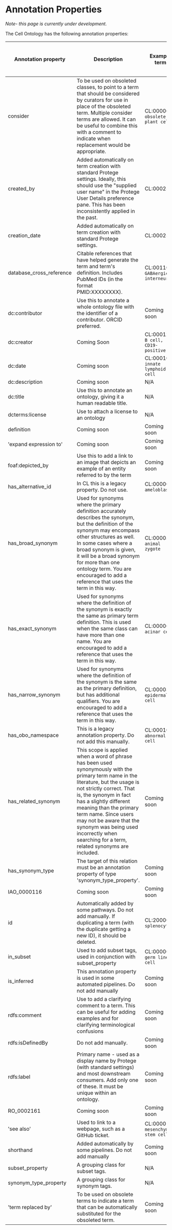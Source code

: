 # Annotation Properties

_Note- this page is currently under development._

The Cell Ontology has the following annotation properties:

Annotation property	| 	Description	|	Example term	|	Example annotation | Must have? | Only one use per term is allowed?
-- | -- | -- | --  | -- | --
consider	|	To be used on obsoleted classes, to point to a term that should be considered by curators for use in place of the obsoleted term.  Multiple consider terms are allowed.  It can be useful to combine this with a comment to indicate when replacement would be appropriate.	|	CL:0000610 `obsolete plant cell`	|	PO:0009002 | No | No
created_by	|	Added automatically on term creation with standard Protege settings. Ideally, this should use the "supplied user name" in the Protege User Details preference pane. This has been inconsistently applied in the past.	|	CL:0002518 | tmeehan | Should | Yes
creation_date	|	Added automatically on term creation with standard Protege settings.	|	CL:0002518 |	2011-02-08T10:46:34Z | Should | Yes
database_cross_reference	|	Citable references that have helped generate the term and term's definition. Includes PubMed IDs (in the format PMID:XXXXXXXX).	|	CL:0011005 `GABAergic interneuron` | PMID:29724907 | Should | No
dc:contributor	|	Use this to annotate a whole ontology file with the identifier of a contributor.  ORCID preferred.	|	Coming soon	|	Coming soon | Nice to have, if applicable | No
dc:creator	|	Coming Soon	|	CL:0001201 `B cell, CD19-positive`	|	https://orcid.org/0000-0001-9990-8331 | No | Yes
dc:date	|	Coming soon	|	CL:0001065 `innate lymphoid cell` | 2017-01-30T20:20:48Z | No | Yes
dc:description	|	Coming soon	| N/A |	An ontology of cell types. | No | No
dc:title	|	Use this to annotate an ontology, giving it a human readable title.	| N/A |	Cell Ontology | No | No
dcterms:license	|	Use to attach a license to an ontology	|	N/A | http://creativecommons.org/licenses/by/4.0/ | No | No
definition	|	Coming soon	|	Coming soon	|	Coming soon | Must | Yes
'expand expression to'	|	Coming soon	|	Coming soon	|	Coming soon | No | No
foaf:depicted_by	|	Use this to add a link to an image that depicts an example of an entity referred to by the term	|	Coming soon	|	Coming soon | No | No
has_alternative_id	|	In CL this is a legacy property. Do not use.	|	CL:0000059 `ameloblast`	|	CL:0000053 | No | No
has_broad_synonym	|	Used for synonyms where the primary definition accurately describes the synonym, but the definition of the synonym may encompass other structures as well. In some cases where a broad synonym is given, it will be a broad synonym for more than one ontology term.  You are encouraged to add a reference that uses the term in this way.	|	CL:0000365 `animal zygote`	|	zygote | No | No
has_exact_synonym	|	Used for synonyms where the definition of the synonym is exactly the same as primary term definition. This is used when the same class can have more than one name.  You are encouraged to add a reference that uses the term in this way. |	CL:0000622	`acinar cell` |	acinic cell | Nice to have, if applicable | No
has_narrow_synonym	|	Used for synonyms where the definition of the synonym is the same as the primary definition, but has additional qualifiers. You are encouraged to add a reference that uses the term in this way.	|	CL:0000362 `epidermal cell`	| epithelial cell of skin | No | No
has_obo_namespace	|	This is a legacy annotation property.  Do not add this manually.	|	CL:0001061 `abnormal cell`	|	cell | No | No
has_related_synonym	|	This scope is applied when a word of phrase has been used synonymously with the primary term name in the literature, but the usage is not strictly correct. That is, the synonym in fact has a slightly different meaning than the primary term name. Since users may not be aware that the synonym was being used incorrectly when searching for a term, related synonyms are included.	|	Coming soon	|	Coming soon | No | No
has_synonym_type	|	  The target of this relation must be an annotation property of type 'synonym_type_property'.	| Coming soon	 |	Coming sooon | No | No
IAO_0000116	|	Coming soon	|	Coming soon	|	Coming soon | No | No
id	|	Automatically added by some pathways.  Do not add manually.  If duplicating a term (with the duplicate getting a new ID), it should be deleted.	|	CL:2000074	`splenocyte` |	CL:2000074 | Yes | Yes
in_subset	|	Used to add subset tags, used in conjunction with subset_property	|	CL:0000039 `germ line cell`	|	\_upper_level | No | No
is_inferred	|	This annotation property is used in some automated pipelines.  Do not add manually	|	Coming soon	|	Coming soon | No | No
rdfs:comment	|	Use to add a clarifying comment to a term.  This can be useful for adding examples and for clarifying terminological confusions	|	Coming soon	|	Coming soon | No | Yes
rdfs:isDefinedBy	|	Do not add manually.	|	Coming soon	|	Coming soon | No | Yes
rdfs:label	|	Primary name - used as a display name by Protege (with standard settings) and most downstream consumers. Add only one of these.  It must be unique within an ontology.	|	Coming soon	|	Coming soon | Must | Yes
RO_0002161	|	Coming soon	|	Coming soon	|	Coming soon | No | No
'see also'	|	Used to link to a webpage, such as a GitHub ticket.	|	CL:0000134 `mesenchymal stem cell`	| https://github.com/obophenotype/cell-ontology/issues/474 | No | No
shorthand	|	Added automatically by some pipelines.  Do not add manually	|	Coming soon	|	Coming soon | No | No
subset_property	|	A grouping class for subset tags.	| N/A |	N/A | No | No
synonym_type_property	|  A grouping class for synonym tags.	|	N/A	|	N/A | No | No
'term replaced by'	|	To be used on obsolete terms to indicate a term that can be automatically substituted for the obsoleted term. |	Coming soon	|	Coming soon | No | No
